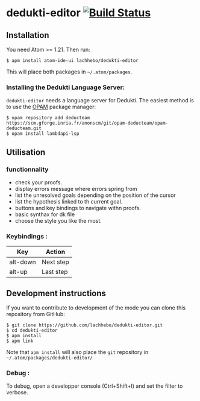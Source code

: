 # dedukti-editor [![Build Status](https://travis-ci.com/lachhebo/dedukti-editor.svg?branch=master)](https://travis-ci.com/lachhebo/dedukti-editor)

## Installation

You need Atom >= 1.21. Then run:

```
$ apm install atom-ide-ui lachhebo/dedukti-editor
```

This will place both packages in `~/.atom/packages`.

### Installing the Dedukti Language Server:

`dedukti-editor` needs a language server for Dedukti. The easiest method is to use the [OPAM](https://opam.ocaml.org/) package manager:
```
$ opam repository add deducteam https://scm.gforge.inria.fr/anonscm/git/opam-deducteam/opam-deducteam.git
$ opam install lambdapi-lsp
```

## Utilisation

### functionnality

- check your proofs.
- display errors message where errors spring from
- list the unresolved goals depending on the position of the cursor
- list the hypothesis linked to th current goal.
- buttons and key bindings to navigate withn proofs.
- basic synthax for dk file
- choose the style you like the most.

### Keybindings :

| Key |  Action |
|--|--|
| alt-down | Next step |
| alt-up | Last step |

## Development instructions

If you want to contribute to development of the mode you can clone
this repository from GitHub:

```
$ git clone https://github.com/lachhebo/dedukti-editor.git
$ cd dedukti-editor
$ apm install
$ apm link
```

Note that `apm install` will also place the `git` repository in
`~/.atom/packages/dedukti-editor/`

### Debug :

To debug, open a developper console (Ctrl+Shift+I) and set the filter to verbose.
